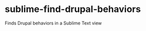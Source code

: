 sublime-find-drupal-behaviors
=============================

Finds Drupal behaviors in a Sublime Text view
